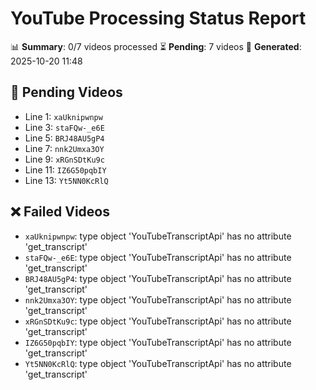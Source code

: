 # YouTube Processing Status Report

📊 **Summary**: 0/7 videos processed
⏳ **Pending**: 7 videos
📅 **Generated**: 2025-10-20 11:48

## 🔄 Pending Videos

- Line 1: `xaUknipwnpw`
- Line 3: `staFQw-_e6E`
- Line 5: `BRJ48AU5gP4`
- Line 7: `nnk2Umxa3OY`
- Line 9: `xRGnSDtKu9c`
- Line 11: `IZ6G50pqbIY`
- Line 13: `Yt5NN0KcRlQ`

## ❌ Failed Videos

- `xaUknipwnpw`: type object 'YouTubeTranscriptApi' has no attribute 'get_transcript'
- `staFQw-_e6E`: type object 'YouTubeTranscriptApi' has no attribute 'get_transcript'
- `BRJ48AU5gP4`: type object 'YouTubeTranscriptApi' has no attribute 'get_transcript'
- `nnk2Umxa3OY`: type object 'YouTubeTranscriptApi' has no attribute 'get_transcript'
- `xRGnSDtKu9c`: type object 'YouTubeTranscriptApi' has no attribute 'get_transcript'
- `IZ6G50pqbIY`: type object 'YouTubeTranscriptApi' has no attribute 'get_transcript'
- `Yt5NN0KcRlQ`: type object 'YouTubeTranscriptApi' has no attribute 'get_transcript'